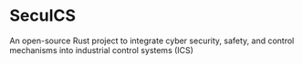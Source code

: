 # SecuICS
 An open-source Rust project to integrate cyber security, safety, and control mechanisms into industrial control systems (ICS)
